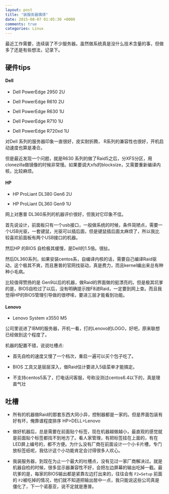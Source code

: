 ```yaml
---
layout: post
title: "装服务器偶得"
date: 2015-08-07 01:05:30 +0000
comments: true
categories: Linux
---
```


最近工作需要，连续装了不少服务器。虽然做系统真是没什么技术含量的事，但做多了还是有些想法，记录下。

## 硬件tips

#### Dell

* Dell PowerEdge 2950  2U

* Dell PowerEdge R610 2U

* Dell PowerEdge R630 1U

* Dell PowerEdge R710  1U

* Dell PowerEdge R720xd 1U

对Dell 系列的服务器印象一直很好，皮实耐折腾， R系列的兼容性也很好，开机启动速度也算是凑合。

但是最近发现一个问题，就是R630 系列的做了Raid5之后，分XFS分区，用clonezilla做镜像的时候非常慢。如果要调大xfs的blocksize，又需要重新编译内核，比较麻烦。

#### HP

* HP ProLiant DL380 Gen6  2U

* HP ProLiant DL360 Gen9  1U

网上对惠普 DL360系列的机器评价很好，但我对它印象不佳。

首先说设计，前面板只有一个usb接口，一般做系统的时候，条件简陋点，需要一个USB光驱，一套键鼠，光驱可以插后面，但是键鼠插后面太麻烦了，所以我比较喜欢前面板有两个USB接口的机器。

然后HP 的BIOS 自检极其缓慢，是Dell的1.5倍。很扯。

然后DL360系列，如果安装centos系，自编译内核的话，需要自己编译Raid驱动，这个极其不爽，而且惠普的官网找驱动，真是费力，而且kernel编出来总有种种小毛病。

比较值得赞扬的是 Gen9以后的机器，做Raid的界面做的挺漂亮的。但是极其坑爹的是，BIOS自检过了以后，没有明确提示按F8进Raid，一定要到网上查。而且我觉得HP的BIOS管理引导做的很啰嗦，要进三层才能看到功能。

#### Lenovo

* Lenovo System x3550 M5

公司里说进了IBM的服务器，开机一看，打的Lenovo的LOGO，好吧，原来联想已经做到这个程度了。

机器的配置不错，说说吐槽点:

- 首先自检的速度又慢了一个档次，重启一遍可以买个包子吃了。

- BIOS 工具又是层层深入，做Raid估计要进入5级菜单才能搞定。

- 不支持centos5系了，打电话问客服，号称没测过centos6.4以下的，真是理直气壮

## 吐槽

* 所有的机器做Raid的那套东西大同小异，控制器都是一家的。但是界面包装有好有坏，俺靠谱程度排序  HP>DELL>Lenovo

* 做好机器后，总是需要在前面贴个标签，现在机器越做越小，最直观的感觉就是前面贴个标签都找不到地方了。看人家管理，有把标签挂在上面的，有在LED屏上编号的，都不方便。为什么没有厂商在前面设计一个小卡片槽，专门放标签纸呢，我估计这个小功能肯定会讨得很多人欢心。

* 我装服务器，到现在为止一个最大的吐槽点，没有见过一家厂商解决过。就是机器自检的时候，很多显示器兼容性不好，会把左边屏幕的输出吃掉一截。最坑爹的是，每家的BIOS输出都是紧靠左边打出来的，往往会有  `F2=Setup` 前面的 `F2`被吃掉的情况，他们就不知道把输出居中一点，我只能说这些公司真是僵化了，下一个诺基亚，说不定就是惠普。
